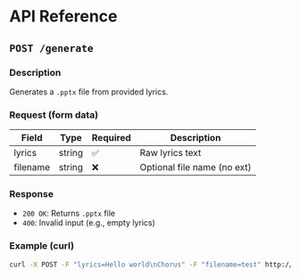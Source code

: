 # API Reference

## `POST /generate`

### Description

Generates a `.pptx` file from provided lyrics.

### Request (form data)

| Field    | Type   | Required | Description                 |
| -------- | ------ | -------- | --------------------------- |
| lyrics   | string | ✅       | Raw lyrics text             |
| filename | string | ❌       | Optional file name (no ext) |

### Response

- `200 OK`: Returns `.pptx` file
- `400`: Invalid input (e.g., empty lyrics)

### Example (curl)

```bash
curl -X POST -F "lyrics=Hello world\nChorus" -F "filename=test" http://localhost:8000/generate --output test.pptx
```
